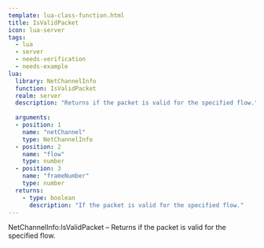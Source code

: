 ```yaml
---
template: lua-class-function.html
title: IsValidPacket
icon: lua-server
tags:
  - lua
  - server
  - needs-verification
  - needs-example
lua:
  library: NetChannelInfo
  function: IsValidPacket
  realm: server
  description: "Returns if the packet is valid for the specified flow."
  
  arguments:
  - position: 1
    name: "netChannel"
    type: NetChannelInfo
  - position: 2
    name: "flow"
    type: number
  - position: 3
    name: "frameNumber"
    type: number
  returns:
    - type: boolean
      description: "If the packet is valid for the specified flow."
---
```


<div class="lua__search__keywords">
NetChannelInfo:IsValidPacket &#x2013; Returns if the packet is valid for the specified flow.
</div>

